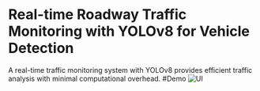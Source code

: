 # Real-time Roadway Traffic Monitoring with YOLOv8 for Vehicle Detection
A real-time traffic monitoring system with YOLOv8 provides efficient traffic analysis with minimal computational overhead.
#Demo
![UI](https://github.com/ychien-lin/Real-time-Roadway-Traffic-Monitoring-with-YOLOv8-for-Vehicle-Detection/blob/main/Car_Demo.gif)
